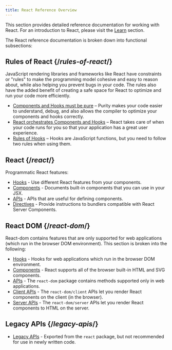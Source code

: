 ```yaml
---
title: React Reference Overview
---
```


<Intro>

This section provides detailed reference documentation for working with React. For an introduction to React, please visit the [Learn](/learn) section.

</Intro>

The React reference documentation is broken down into functional subsections:

## Rules of React {/*rules-of-react*/}

JavaScript rendering libraries and frameworks like React have constraints or "rules" to make the programming model cohesive and easy to reason about, while also helping you prevent bugs in your code. The rules also have the added benefit of creating a safe space for React to optimize and run your code more efficiently.

* [Components and Hooks must be pure](/reference/rules/components-and-hooks-must-be-pure) – Purity makes your code easier to understand, debug, and also allows the compiler to optimize your components and hooks correctly.
* [React orchestrates Components and Hooks](/reference/rules/react-orchestrates-components-and-hooks) – React takes care of when your code runs for you so that your application has a great user experience.
* [Rules of Hooks](/reference/rules/rules-of-hooks) – Hooks are JavaScript functions, but you need to follow two rules when using them.

## React {/*react*/}

Programmatic React features:

* [Hooks](/reference/react/hooks) - Use different React features from your components.
* [Components](/reference/react/components) - Documents built-in components that you can use in your JSX.
* [APIs](/reference/react/apis) - APIs that are useful for defining components.
* [Directives](/reference/react/directives) - Provide instructions to bundlers compatible with React Server Components.

## React DOM {/*react-dom*/}

React-dom contains features that are only supported for web applications (which run in the browser DOM environment). This section is broken into the following:

* [Hooks](/reference/react-dom/hooks) - Hooks for web applications which run in the browser DOM environment.
* [Components](/reference/react-dom/components) - React supports all of the browser built-in HTML and SVG components.
* [APIs](/reference/react-dom) - The `react-dom` package contains methods supported only in web applications.
* [Client APIs](/reference/react-dom/client) - The `react-dom/client` APIs let you render React components on the client (in the browser).
* [Server APIs](/reference/react-dom/server) - The `react-dom/server` APIs let you render React components to HTML on the server.

## Legacy APIs {/*legacy-apis*/}

* [Legacy APIs](/reference/react/legacy) - Exported from the `react` package, but not recommended for use in newly written code.
